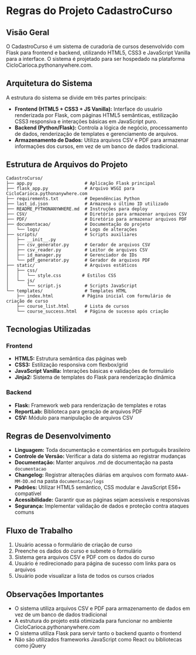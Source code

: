 # Regras do Projeto CadastroCurso

## Visão Geral

O CadastroCurso é um sistema de curadoria de cursos desenvolvido com Flask para frontend e backend, utilizando HTML5, CSS3 e JavaScript Vanilla para a interface. O sistema é projetado para ser hospedado na plataforma CicloCarioca.pythonanywhere.com.

## Arquitetura do Sistema

A estrutura do sistema se divide em três partes principais:

- **Frontend (HTML5 + CSS3 + JS Vanilla):** Interface do usuário renderizada por Flask, com páginas HTML5 semânticas, estilização CSS3 responsiva e interações básicas em JavaScript puro.
- **Backend (Python/Flask):** Controla a lógica de negócio, processamento de dados, renderização de templates e gerenciamento de arquivos.
- **Armazenamento de Dados:** Utiliza arquivos CSV e PDF para armazenar informações dos cursos, em vez de um banco de dados tradicional.

## Estrutura de Arquivos do Projeto

```
CadastroCurso/
├── app.py                    # Aplicação Flask principal
├── flask_app.py              # Arquivo WSGI para CicloCarioca.pythonanywhere.com
├── requirements.txt          # Dependências Python
├── last_id.json              # Armazena o último ID utilizado
├── README_PYTHONANYWHERE.md  # Instruções para deploy
├── CSV/                      # Diretório para armazenar arquivos CSV
├── PDF/                      # Diretório para armazenar arquivos PDF
├── documentacao/             # Documentação do projeto
│   └── logs/                 # Logs de alterações
├── scripts/                  # Scripts auxiliares
│   ├── __init__.py
│   ├── csv_generator.py      # Gerador de arquivos CSV
│   ├── csv_reader.py         # Leitor de arquivos CSV
│   ├── id_manager.py         # Gerenciador de IDs
│   └── pdf_generator.py      # Gerador de arquivos PDF
├── static/                   # Arquivos estáticos
│   ├── css/
│   │   └── style.css        # Estilos CSS
│   └── js/
│       └── script.js         # Scripts JavaScript
└── templates/                # Templates HTML
    ├── index.html           # Página inicial com formulário de criação de curso
    ├── course_list.html      # Lista de cursos
    └── course_success.html   # Página de sucesso após criação
```

## Tecnologias Utilizadas

### Frontend
- **HTML5:** Estrutura semântica das páginas web
- **CSS3:** Estilização responsiva com flexbox/grid
- **JavaScript Vanilla:** Interações básicas e validações de formulário
- **Jinja2:** Sistema de templates do Flask para renderização dinâmica

### Backend
- **Flask:** Framework web para renderização de templates e rotas
- **ReportLab:** Biblioteca para geração de arquivos PDF
- **CSV:** Módulo para manipulação de arquivos CSV

## Regras de Desenvolvimento

- **Linguagem:** Toda documentação e comentários em português brasileiro
- **Controle de Versão:** Verificar a data do sistema ao registrar mudanças
- **Documentação:** Manter arquivos .md de documentação na pasta `documentacao`
- **Changelog:** Registrar alterações diárias em arquivos com formato `AAAA-MM-DD.md` na pasta `documentacao/logs`
- **Padrões:** Utilizar HTML5 semântico, CSS modular e JavaScript ES6+ compatível
- **Acessibilidade:** Garantir que as páginas sejam acessíveis e responsivas
- **Segurança:** Implementar validação de dados e proteção contra ataques comuns

## Fluxo de Trabalho

1. Usuário acessa o formulário de criação de curso
2. Preenche os dados do curso e submete o formulário
3. Sistema gera arquivos CSV e PDF com os dados do curso
4. Usuário é redirecionado para página de sucesso com links para os arquivos
5. Usuário pode visualizar a lista de todos os cursos criados

## Observações Importantes

- O sistema utiliza arquivos CSV e PDF para armazenamento de dados em vez de um banco de dados tradicional
- A estrutura do projeto está otimizada para funcionar no ambiente CicloCarioca.pythonanywhere.com
- O sistema utiliza Flask para servir tanto o backend quanto o frontend
- Não são utilizados frameworks JavaScript como React ou bibliotecas como jQuery